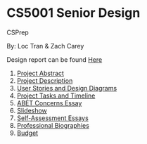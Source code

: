 # CS5001 Senior Design

CSPrep

By: Loc Tran & Zach Carey

Design report can be found [Here](Capstone/FinalReport.pdf)

1. [Project Abstract](Capstone/Abstract.md)
2. [Project Description](Capstone/Description.md)
3. [User Stories and Design Diagrams](Capstone/Design)
4. [Project Tasks and Timeline](Capstone/Tasks)
5. [ABET Concerns Essay](Capstone/ABET.md)
6. [Slideshow](Capstone/Slideshow)
7. [Self-Assessment Essays](Capstone/Team/Self-Assessment%20Essays)
8. [Professional Biographies](Capstone/Team/Professional%20Biographies)
9. [Budget](Capstone/Budget.md)
